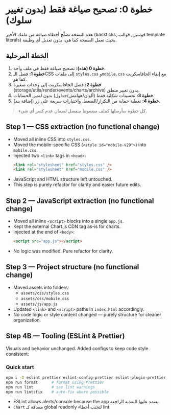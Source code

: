 # خطوة 0: تصحيح صياغة فقط (بدون تغيير سلوك)
هذه النسخة تصلّح أخطاء صياغة من ملفك الأخير (backticks, قوسين, قوالب template literals) بحيث تعمل الصفحة كما هي،
بدون تعديل أي وظيفة.

## الخطة المرحلية
1) **خطوة 0 (هذه):** تصحيح صياغة فقط في ملف واحد.
2) **خطوة 1:** فصل الـCSS إلى ملفات `styles.css` و`mobile.css` مع إبقاء الجافاسكربت كما هو.
3) **خطوة 2:** فصل الجافاسكربت إلى وحدات صغيرة (storage/utils/render/events/charts/archive) بدون تغيير منطق.
4) **خطوة 3:** تحسينات شكلية فقط (ألوان/هوامش/جداول) بدون لمس الحسابات.
5) **خطوة 4:** تغطية حماية من التكرار/الضغط، واختبارات سريعة على زر (إضافة بند).

> كل خطوة سأرسلها كملف مضغوط منفصل لضمان عدم كسر أي شيء.


## Step 1 — CSS extraction (no functional change)
- Moved all inline CSS into `styles.css`.
- Moved the mobile-specific CSS (`<style id="mobile-v29">`) into `mobile.css`.
- Injected two `<link>` tags in `<head>`:
  ```html
  <link rel="stylesheet" href="styles.css" />
  <link rel="stylesheet" href="mobile.css" />
  ```
- JavaScript and HTML structure left untouched.
- This step is purely refactor for clarity and easier future edits.


## Step 2 — JavaScript extraction (no functional change)
- Moved all inline `<script>` blocks into a single `app.js`.
- Kept the external Chart.js CDN tag as-is for charts.
- Injected at the end of `<body>`:
  ```html
  <script src="app.js"></script>
  ```
- No logic was modified. Pure refactor for clarity.


## Step 3 — Project structure (no functional change)
- Moved assets into folders:
  - `assets/css/styles.css`
  - `assets/css/mobile.css`
  - `assets/js/app.js`
- Updated `<link>` and `<script>` paths in `index.html` accordingly.
- No code logic or style content changed — purely structure for cleaner organization.


## Step 4B — Tooling (ESLint & Prettier)
Visuals and behavior unchanged. Added configs to keep code style consistent:

### Quick start
```bash
npm i -D eslint prettier eslint-config-prettier eslint-plugin-prettier
npm run format      # format using Prettier
npm run lint        # see lint warnings
npm run lint:fix    # auto-fix where possible
```
- ESLint allows alerts/console because the app يعتمد عليها للتغذية الراجعة.
- `Chart` مضافة كـ global readonly لتجنب أخطاء lint.
